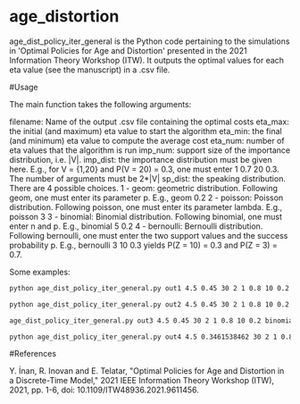 # age_distortion

age_dist_policy_iter_general is the Python code pertaining to the simulations in 'Optimal Policies for Age and Distortion' presented in the 2021 Information Theory Workshop (ITW). It outputs the optimal values for each eta value (see the manuscript) in a .csv file.

#Usage

The main function takes the following arguments:

filename: Name of the output .csv file containing the optimal costs
    eta_max: the initial (and maximum) eta value to start the algorithm 
    eta_min: the final (and minimum) eta value to compute the average cost
    eta_num: number of eta values that the algorithm is run
    imp_num: support size of the importance distribution, i.e. |V|.
    imp_dist: the importance distribution must be given here. E.g., for V = {1,20} and P(V = 20) = 0.3, one must enter 1 0.7 20 0.3. The number of arguments must be 2*|V|
    sp_dist: the speaking distribution. There are 4 possible choices.
        1 - geom: geometric distribution. Following geom, one must enter its parameter p. E.g., geom 0.2
        2 - poisson: Poisson distribution. Following poisson, one must enter its parameter lambda. E.g., poisson 3
        3 - binomial: Binomial distribution. Following binomial, one must enter n and p. E.g., binomial 5 0.2
        4 - bernoulli: Bernoulli distribution. Following bernoulli, one must enter the two support values and the success probability p. E.g., bernoulli 3 10 0.3 yields P(Z = 10) = 0.3 and P(Z = 3) = 0.7.
        
Some examples:

```bash
python age_dist_policy_iter_general.py out1 4.5 0.45 30 2 1 0.8 10 0.2 geom 0.5
```

```bash
python age_dist_policy_iter_general.py out2 4.5 0.45 30 2 1 0.8 10 0.2 poisson 1
```

```bash
age_dist_policy_iter_general.py out3 4.5 0.45 30 2 1 0.8 10 0.2 binomial 4 0.25
```

```bash
python age_dist_policy_iter_general.py out4 4.5 0.3461538462 30 2 1 0.8 10 0.2 bernoulli 1 2 1.0
```

#References

Y. İnan, R. Inovan and E. Telatar, "Optimal Policies for Age and Distortion in a Discrete-Time Model," 2021 IEEE Information Theory Workshop (ITW), 2021, pp. 1-6, doi: 10.1109/ITW48936.2021.9611456.

